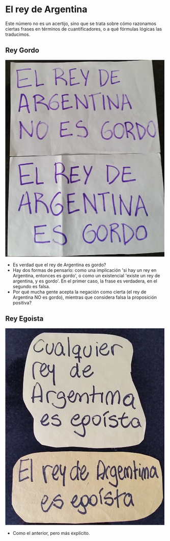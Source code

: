 El rey de Argentina
===================

Este número no es un acertijo, sino que se trata sobre cómo razonamos ciertas frases en términos de cuantificadores, o a qué fórmulas lógicas las traducimos.

Rey Gordo
---------

![](rey_gordo.jpg)

* Es verdad que el rey de Argentina es gordo?
* Hay dos formas de pensarlo: como una implicación 'si hay un rey en Argentina, entonces es gordo', o como un existencial 'existe un rey de argentina, y es gordo'. En el primer caso, la frase es verdadera, en el segundo es falsa.
* Por qué mucha gente acepta la negación como cierta (el rey de Argentina NO es gordo), mientras que considera falsa la proposición positiva?

Rey Egoista
-----------

![](rey_egoista.jpg)

* Como el anterior, pero más explícito.

